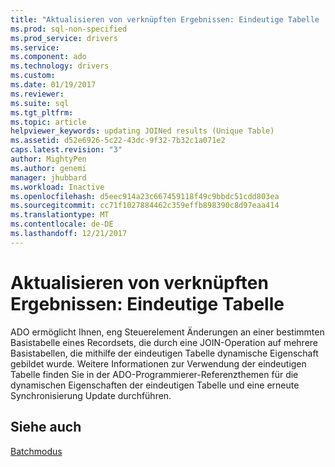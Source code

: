 ```yaml
---
title: "Aktualisieren von verknüpften Ergebnissen: Eindeutige Tabelle | Microsoft Docs"
ms.prod: sql-non-specified
ms.prod_service: drivers
ms.service: 
ms.component: ado
ms.technology: drivers
ms.custom: 
ms.date: 01/19/2017
ms.reviewer: 
ms.suite: sql
ms.tgt_pltfrm: 
ms.topic: article
helpviewer_keywords: updating JOINed results (Unique Table)
ms.assetid: d52e6926-5c22-43dc-9f32-7b32c1a071e2
caps.latest.revision: "3"
author: MightyPen
ms.author: genemi
manager: jhubbard
ms.workload: Inactive
ms.openlocfilehash: d5eec914a23c667459118f49c9bbdc51cdd803ea
ms.sourcegitcommit: cc71f1027884462c359effb898390c8d97eaa414
ms.translationtype: MT
ms.contentlocale: de-DE
ms.lasthandoff: 12/21/2017
---
```

# <a name="updating-joined-results-unique-table"></a>Aktualisieren von verknüpften Ergebnissen: Eindeutige Tabelle
ADO ermöglicht Ihnen, eng Steuerelement Änderungen an einer bestimmten Basistabelle eines Recordsets, die durch eine JOIN-Operation auf mehrere Basistabellen, die mithilfe der eindeutigen Tabelle dynamische Eigenschaft gebildet wurde. Weitere Informationen zur Verwendung der eindeutigen Tabelle finden Sie in der ADO-Programmierer-Referenzthemen für die dynamischen Eigenschaften der eindeutigen Tabelle und eine erneute Synchronisierung Update durchführen.  
  
## <a name="see-also"></a>Siehe auch  
 [Batchmodus](../../../ado/guide/data/batch-mode.md)
